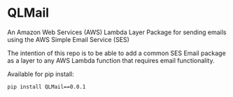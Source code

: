 # QLMail
An Amazon Web Services (AWS) Lambda Layer Package for sending emails using the AWS Simple Email Service (SES)

The intention of this repo is to be able to add a common SES Email package as a layer to any AWS Lambda function that requires email functionality.

Available for pip install:
```
pip install QLMail==0.0.1
```